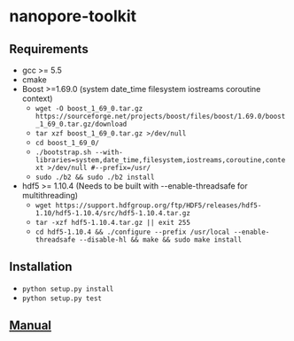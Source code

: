 # nanopore-toolkit
## Requirements
* gcc >= 5.5
* cmake
* Boost >=1.69.0 (system date_time filesystem iostreams coroutine context)
  * `wget -O boost_1_69_0.tar.gz https://sourceforge.net/projects/boost/files/boost/1.69.0/boost_1_69_0.tar.gz/download`
  * `tar xzf boost_1_69_0.tar.gz >/dev/null`
  * `cd boost_1_69_0/`
  * `./bootstrap.sh --with-libraries=system,date_time,filesystem,iostreams,coroutine,context >/dev/null #--prefix=/usr/`
  * `sudo ./b2 && sudo ./b2 install`
* hdf5 >= 1.10.4 (Needs to be built with --enable-threadsafe for multithreading)
  * `wget https://support.hdfgroup.org/ftp/HDF5/releases/hdf5-1.10/hdf5-1.10.4/src/hdf5-1.10.4.tar.gz`
  * `tar -xzf hdf5-1.10.4.tar.gz || exit 255`
  * `cd hdf5-1.10.4 && ./configure --prefix /usr/local --enable-threadsafe --disable-hl && make && sudo make install`

## Installation
* `python setup.py install`
* `python setup.py test`

## [Manual](Manual.md)